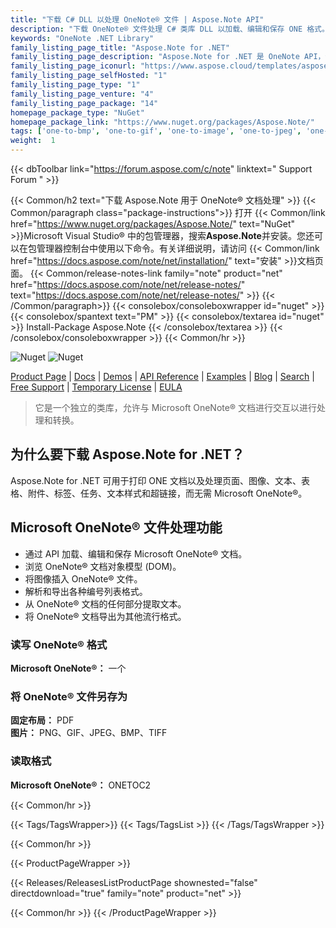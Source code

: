 ```yaml
---
title: "下载 C# DLL 以处理 OneNote® 文件 | Aspose.Note API"
description: "下载 OneNote® 文件处理 C# 类库 DLL 以加载、编辑和保存 ONE 格式。访问 DOM、插入图形、提取文本并将 ONE 转换为 PDF 和图像。"
keywords: "OneNote .NET Library"
family_listing_page_title: "Aspose.Note for .NET"
family_listing_page_description: "Aspose.Note for .NET 是 OneNote API，使开发人员能够在任何类型的 .NET 应用程序中动态读取、写入和修改 Microsoft OneNote 文件。该 API 允许加载 ONE 文件，操作 OneNote 书籍的元素，然后导出为 ONE、PNG、GIF、JPEG、BMP、HTML 或 PDF 格式。"
family_listing_page_iconurl: "https://www.aspose.cloud/templates/aspose/App_Themes/V3/images/note/272x272/aspose_note-for-net-min.png"
family_listing_page_selfHosted: "1"
family_listing_page_type: "1"
family_listing_page_venture: "4"
family_listing_page_package: "14"
homepage_package_type: "NuGet"
homepage_package_link: "https://www.nuget.org/packages/Aspose.Note/"
tags: ['one-to-bmp', 'one-to-gif', 'one-to-image', 'one-to-jpeg', 'one-to-pdf', 'one-to-png', 'one-to-tiff']
weight:  1
---
```


{{< dbToolbar link="https://forum.aspose.com/c/note" linktext=" Support Forum " >}}

{{< Common/h2 text="下载 Aspose.Note 用于 OneNote® 文档处理"  >}}
{{< Common/paragraph class="package-instructions">}}
打开
{{< Common/link href="https://www.nuget.org/packages/Aspose.Note/" text="NuGet"  >}}Microsoft Visual Studio® 中的包管理器，搜索<b>Aspose.Note</b>并安装。您还可以在包管理器控制台中使用以下命令。有关详细说明，请访问
{{< Common/link href="https://docs.aspose.com/note/net/installation/" text="安装"  >}}文档页面。
{{< Common/release-notes-link family="note" product="net" href="https://docs.aspose.com/note/net/release-notes/" text="https://docs.aspose.com/note/net/release-notes/"  >}}
{{< /Common/paragraph>}}
{{< consolebox/consoleboxwrapper id="nuget" >}}
       {{< consolebox/spantext text="PM" >}}
       {{< consolebox/textarea id="nuget" >}} Install-Package Aspose.Note {{< /consolebox/textarea >}}
{{< /consolebox/consoleboxwrapper >}}
{{< Common/hr >}}

![Nuget](https://img.shields.io/nuget/v/Aspose.Note) ![Nuget](https://img.shields.io/nuget/dt/Aspose.Note?label=nuget%20downloads)

[Product Page](https://products.aspose.com/note/net/) | [Docs](https://docs.aspose.com/note/net/) | [Demos](https://products.aspose.app/note/family) | [API Reference](https://reference.aspose.com/note/net/) | [Examples](https://github.com/aspose-note/Aspose.Note-for-.NET) | [Blog](https://blog.aspose.com/category/note/) | [Search](https://search.aspose.com/) | [Free Support](https://forum.aspose.com/c/note) | [Temporary License](https://purchase.aspose.com/temporary-license) | [EULA](https://about.aspose.com/legal/eula/)

> 它是一个独立的类库，允许与 Microsoft OneNote® 文档进行交互以进行处理和转换。

## 为什么要下载 Aspose.Note for .NET？

Aspose.Note for .NET 可用于打印 ONE 文档以及处理页面、图像、文本、表格、附件、标签、任务、文本样式和超链接，而无需 Microsoft OneNote®。

## Microsoft OneNote® 文件处理功能

- 通过 API 加载、编辑和保存 Microsoft OneNote® 文档。
- 浏览 OneNote® 文档对象模型 (DOM)。
- 将图像插入 OneNote® 文件。
- 解析和导出各种编号列表格式。
- 从 OneNote® 文档的任何部分提取文本。
- 将 OneNote® 文档导出为其他流行格式。

### 读写 OneNote® 格式

**Microsoft OneNote®：** 一个

### 将 OneNote® 文件另存为

**固定布局：** PDF\
**图片：** PNG、GIF、JPEG、BMP、TIFF

### 读取格式

**Microsoft OneNote®：** ONETOC2

{{< Common/hr >}}

{{< Tags/TagsWrapper>}}
 {{< Tags/TagsList >}}
{{< /Tags/TagsWrapper >}}

{{< Common/hr >}}

{{< ProductPageWrapper >}}
<!-- ReleasesListProductPage-->
   {{< Releases/ReleasesListProductPage shownested="false"  directdownload="true" family="note" product="net" >}}
<!-- /ReleasesListProductPage-->
{{< Common/hr >}}
{{< /ProductPageWrapper >}}


